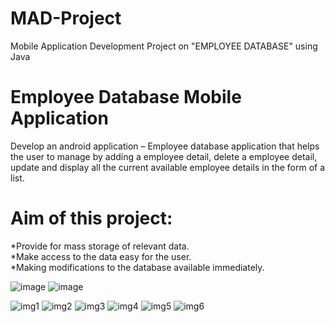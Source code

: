 # MAD-Project
Mobile Application Development Project on "EMPLOYEE DATABASE" using Java

# Employee Database Mobile Application  
Develop an android application – Employee database application that helps the user to manage by adding a employee detail, delete a employee detail, update and display all the current available employee details in the form of a list.  

# Aim of this project: 
*Provide for mass storage of relevant data.<br> 
*Make access to the data easy for the user.<br> 
*Making modifications to the database available immediately.<br>

![image](https://user-images.githubusercontent.com/98503314/179978944-bb398216-c605-4a4c-be9f-458b84dcb0ca.png)
![image](https://user-images.githubusercontent.com/98503314/179979662-a80effcd-8bc1-4a49-a8aa-233f58f52c82.png)


![img1](https://user-images.githubusercontent.com/98503314/179977327-a5422823-c13b-4631-a978-840ad1d2222e.png)
![img2](https://user-images.githubusercontent.com/98503314/179977332-78edab6e-7777-4083-9e84-1f851e04f228.png)
![img3](https://user-images.githubusercontent.com/98503314/179977337-fa1b741f-d063-4a9e-93af-534debf480be.png)
![img4](https://user-images.githubusercontent.com/98503314/179977339-6fd32f33-4b5c-4c04-8c8a-2cbe70cf2ad9.png)
![img5](https://user-images.githubusercontent.com/98503314/179977340-b3198d0a-876b-42a2-ab5b-2e38517b649b.png)
![img6](https://user-images.githubusercontent.com/98503314/179977318-ae9c2616-5ba1-4b2f-8269-636f6267e2da.png)
